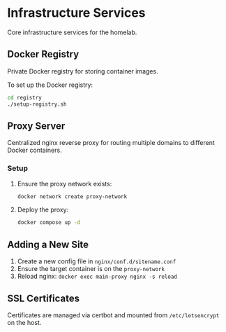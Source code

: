 # Infrastructure Services

Core infrastructure services for the homelab.

## Docker Registry

Private Docker registry for storing container images.

To set up the Docker registry:
```bash
cd registry
./setup-registry.sh
```

## Proxy Server

Centralized nginx reverse proxy for routing multiple domains to different Docker containers.

### Setup

1. Ensure the proxy network exists:
   ```bash
   docker network create proxy-network
   ```

2. Deploy the proxy:
   ```bash
   docker compose up -d
   ```

## Adding a New Site

1. Create a new config file in `nginx/conf.d/sitename.conf`
2. Ensure the target container is on the `proxy-network`
3. Reload nginx: `docker exec main-proxy nginx -s reload`

## SSL Certificates

Certificates are managed via certbot and mounted from `/etc/letsencrypt` on the host.
